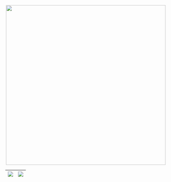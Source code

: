 

<p align="center">
    <img width="500px" src="Hi there! I'm Tonio ).svg">
</p>

| <a href="https://github.com/anuraghazra/github-readme-stats">  <img align="center" src="https://github-readme-stats.vercel.app/api?username=weidler&include_all_commits=true&theme=default&count_private=true&hide_border=true&hide=prs,contribs" /> </a> | <a href="https://github.com/anuraghazra/github-readme-stats"><img align="center" src="https://github-readme-stats.vercel.app/api/top-langs/?username=weidler&layout=compact&theme=default&hide_border=true" /></a> |
| ------------- | ------------- |
